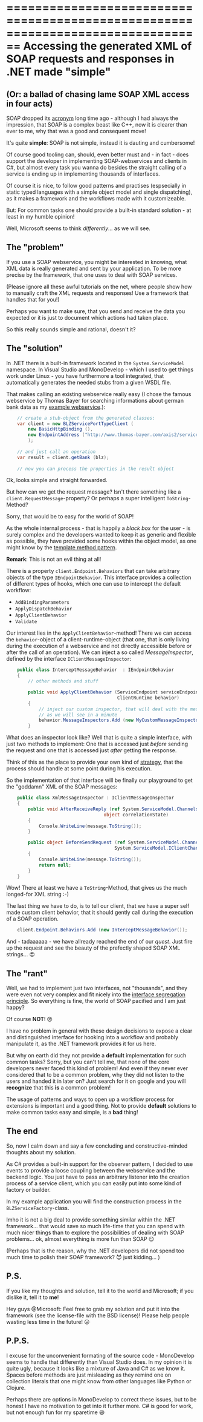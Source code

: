 ================================================================================
Accessing the generated XML of SOAP requests and responses in .NET made "simple"
================================================================================

(Or: a ballad of chasing lame SOAP XML access in four acts)
------------------------------------------------------------

SOAP dropped its [acronym](http://en.wikipedia.org/wiki/SOAP#History) long time 
ago - although I had always the impression, that SOAP is a complex beast like C++, 
now it is clearer than ever to me, why that was a good and consequent move!

It's quite **simple**: SOAP is not simple, instead it is dauting and cumbersome!

Of course good tooling can, should, even better must and - in fact - does 
support the developer in implementing SOAP-webservices and clients in C#, but almost 
every task you wanna do besides the straight calling of a service is ending up 
in implementing thousands of interfaces.

Of course it is nice, to follow good patterns and practises (espsecially in 
static typed languages with a simple object model and single dispatching), 
as it makes a framework and the workflows made with it customizeable. 

But: For common tasks one should provide a built-in standard solution - 
at least in my humble opinion!

Well, Microsoft seems to think *differently*... as we will see.


The "problem"
-------------

If you use a SOAP webservice, you might be interested in knowing, what XML data
is really generated and sent by your application. To be more precise by the
framework, that one uses to deal with SOAP services. 

(Please ignore all these awful tutorials on the net, where people show how 
to manually craft the XML requests and responses! Use a framework that handles 
that for you!)

Perhaps you want to make sure, that you send and receive the data you expected
or it is just to document which actions had taken place.

So this really sounds simple and rational, doesn't it?


The "solution"
--------------

In .NET there is a built-in framework located in the `System.ServiceModel`
namespace. In Visual Studio and MonoDevelop - which I used to get things work
under Linux - you have furthermore a tool integrated, that automatically 
generates the needed stubs from a given WSDL file.

That makes calling an existing webservice really easy (I chose the famous
webservice by Thomas Bayer for searching informations about german bank data
as my [example webservice](http://predic8.de/soap/blz-webservice.htm).):

```cs
    // create a stub-object from the generated classes:
    var client = new BLZServicePortTypeClient (
        new BasicHttpBinding (), 
        new EndpointAddress ("http://www.thomas-bayer.com/axis2/services/BLZService")
        );
    
    // and just call an operation
    var result = client.getBank (blz);
    
    // now you can process the properties in the result object
```

Ok, looks simple and straight forwarded. 

But how can we get the request message?
Isn't there something like a `client.RequestMessage`-property? Or perhaps
a super intelligent `ToString`-Method?

Sorry, that would be to easy for the world of SOAP!

As the whole internal process - that is happily a *black box* for the user - is 
surely complex and the developers wanted to keep it as generic and flexible 
as possible, they have provided some hooks within the object model, as one might know by 
the [template method pattern](http://en.wikipedia.org/wiki/Template_method_pattern).

**Remark**: This is not an evil thing at all!

There is a property `client.Endpoint.Behaviors` that can take arbitrary objects
of the type `IEndpointBehavior`. This interface provides a collection of
different types of hooks, which one can use to intercept the default workflow:

- `AddBindingParameters`
- `ApplyDispatchBehavior`
- `ApplyClientBehavior`
- `Validate`

Our interest lies in the `ApplyClientBehavior`-method! There we can access the
``behavior``-object of a client-runtime-object (that one, that is only living 
during the execution of a webservice and not directly accessible before or
after the call of an operation). We can inject a so called *MessageInspector*,
defined by the interface `IClientMessageInspector`:

```cs
    public class InterceptMessageBehavior  : IEndpointBehavior
    {
        // other methods and stuff

        public void ApplyClientBehavior (ServiceEndpoint serviceEndpoint, 
                                         ClientRuntime behavior)
        {
            // inject our custom inspector, that will deal with the messages
            // as we will see in a minute
            behavior.MessageInspectors.Add (new MyCustomMessageInspector());
        }
```

What does an inspector look like? Well that is quite a simple interface, with
just two methods to implement: One that is accessed just *before* sending
the request and one that is accessed just *after* getting the response.

Think of this as the place to provide your own kind of 
[strategy](http://en.wikipedia.org/wiki/Strategy_pattern), that the 
process should handle at some point during his execution.

So the implementation of that interface will be finally our playground 
to get the "goddamn" XML of the SOAP messages:

```cs
    public class XmlMessageInspector : IClientMessageInspector
    {
        public void AfterReceiveReply (ref System.ServiceModel.Channels.Message message, 
                                    object correlationState)
        {
            Console.WriteLine(message.ToString());
        }

        public object BeforeSendRequest (ref System.ServiceModel.Channels.Message message, 
                                        System.ServiceModel.IClientChannel channel)
        {
            Console.WriteLine(message.ToString());
            return null;
        }
    }
```

Wow! There at least we have a ``ToString``-Method, that gives us the much
longed-for XML string :-)

The last thing we have to do, is to tell our client, that we have a super
self made custom client behavior, that it should gently call during the
execution of a SOAP operation.

```cs
    client.Endpoint.Behaviors.Add (new InterceptMessageBehavior());
```

And - tadaaaaaa - we have allready reached the end of our *quest*. Just fire up
the request and see the beauty of the prefectly shaped SOAP XML strings... 😍


The "rant"
----------

Well, we had to implement just two interfaces, not "thousands", and they were
even not very complex and fit nicely into the 
[interface segregation principle](http://en.wikipedia.org/wiki/Interface_segregation_principle).
So everything is fine, the world of SOAP pacified and I am just happy?

Of course **NOT**! 😠

I have no problem in general with these design decisions to expose a clear and 
distinguished interface for hooking into a workflow and probably manipulate it,
as the .NET framework provides it for us here.

But why on earth did they not provide a **default** implementation for such
common tasks? Sorry, but you can't tell me, that none of the core developers
never faced this kind of problem! And even if they never ever considered that
to be a common problem, why they did not listen to the users and handed it in
later on? Just search for it on google and you will **recognize** that 
this **is** a common problem!

The usage of patterns and ways to open up a workflow process for extensions is
important and a good thing. Not to provide **default** solutions to make
common tasks easy and simple, is a **bad** thing!


The end
-------

So, now I calm down and say a few concluding and constructive-minded thoughts 
about my solution.

As C# provides a built-in support for the observer pattern, I decided to use
events to provide a loose coupling between the webservice and the backend logic.
You just have to pass an arbitrary listener into the creation process of a 
service client, which you can easily put into some kind of factory or builder.

In my example application you will find the construction process in the
`BLZServiceFactory`-class.

Imho it is not a big deal to provide something similar within the .NET 
framework... that would save so much life-time that you can spend with much 
nicer things than to explore the possibilities of dealing with SOAP
problems... ok, almost everything is more fun than SOAP 😉 

(Perhaps that is the reason, why the .NET developers did not spend too much 
time to polish their SOAP framework? 😈 just kidding... )


P.S.
----

If you like my thoughts and solution, tell it to the world and Microsoft; if
you dislike it, tell it to **me**!

Hey guys @Microsoft: Feel free to grab my solution and put it into the 
framework (see the license-file with the BSD license)! 
Please help people wasting less time in the future! 😛


P.P.S.
------

I excuse for the unconvenient formating of the source code - MonoDevelop seems
to handle that differently than Visual Studio does. In my opinion it is
quite ugly, because it looks like a mixture of Java and C# as we know it.
Spaces before methods are just misleading as they remind one on collection
literals that one might know from other languages like Python or Clojure.

Perhaps there are options in MonoDevelop to correct these issues, but to be
honest I have no motivation to get into it further more. C# is good for work,
but not enough fun for my sparetime 😃
